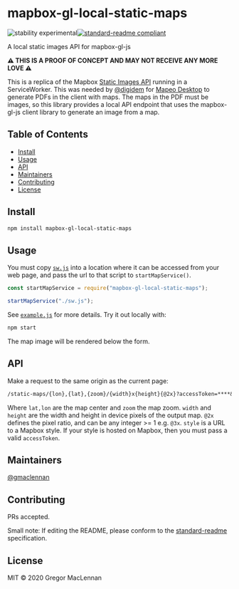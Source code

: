 # mapbox-gl-local-static-maps

![stability experimental](https://img.shields.io/badge/stability-experimental-red?style=flat-square)[![standard-readme compliant](https://img.shields.io/badge/standard--readme-OK-green.svg?style=flat-square)](https://github.com/RichardLitt/standard-readme)

A local static images API for mapbox-gl-js

**⚠️ THIS IS A PROOF OF CONCEPT AND MAY NOT RECEIVE ANY MORE LOVE ⚠️**

This is a replica of the Mapbox [Static Images
API](https://docs.mapbox.com/api/maps/#static-images) running in a
ServiceWorker. This was needed by [@digidem](https://github.com/gmaclennan) for
[Mapeo Desktop](https://github.com/digidem/mapeo-desktop) to generate PDFs in
the client with maps. The maps in the PDF must be images, so this library
provides a local API endpoint that uses the mapbox-gl-js client library to
generate an image from a map.

## Table of Contents

- [Install](#install)
- [Usage](#usage)
- [API](#api)
- [Maintainers](#maintainers)
- [Contributing](#contributing)
- [License](#license)

## Install

```sh
npm install mapbox-gl-local-static-maps
```

## Usage

You must copy [`sw.js`](sw.js) into a location where it can be accessed from
your web page, and pass the url to that script to `startMapService()`.

```js
const startMapService = require("mapbox-gl-local-static-maps");

startMapService("./sw.js");
```

See [`example.js`](example.js) for more details. Try it out locally with:

```sh
npm start
```

The map image will be rendered below the form.

## API

Make a request to the same origin as the current page:

```txt
/static-maps/{lon},{lat},{zoom}/{width}x{height}{@2x}?accessToken=****&style=XXX
```

Where `lat,lon` are the map center and `zoom` the map zoom. `width` and `height`
are the width and height in device pixels of the output map. `@2x` defines the
pixel ratio, and can be any integer >= 1 e.g. `@3x`. `style` is a URL to a
Mapbox style. If your style is hosted on Mapbox, then you must pass a valid
`accessToken`.

## Maintainers

[@gmaclennan](https://github.com/gmaclennan)

## Contributing

PRs accepted.

Small note: If editing the README, please conform to the [standard-readme](https://github.com/RichardLitt/standard-readme) specification.

## License

MIT © 2020 Gregor MacLennan
